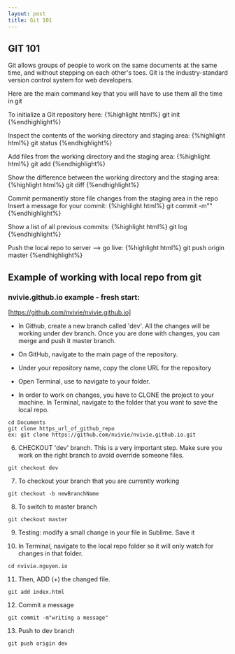 ```yaml
---
layout: post
title: Git 101
---
```


## GIT 101
Git allows groups of people to work on the same documents at the same time, and without stepping on each other's toes. Git is the industry-standard version control system for web developers.

Here are the main command key that you will have to use them all the time in git


To initialize a Git repository here:
{%highlight html%}
git init
{%endhighlight%}

Inspect the contents of the working directory and staging area:
{%highlight html%}
git status
{%endhighlight%}

Add files from the working directory and the staging area:
{%highlight html%}
git add
{%endhighlight%}

Show the difference between the working directory and the staging area:
{%highlight html%}
git diff
{%endhighlight%}

Commit permanently store file changes from the staging area in the repo
Insert a message for your commit:
{%highlight html%}
git commit -m""
{%endhighlight%}

Show a list of all previous commits:
{%highlight html%}
git log
{%endhighlight%}

Push the local repo to server --> go live:
{%highlight html%}
git push origin master 
{%endhighlight%}



## Example of working with local repo from git

### nvivie.github.io example - fresh start: 
[https://github.com/nvivie/nvivie.github.io]

  * In Github, create a new branch called 'dev'. All the changes will be working under dev branch. Once you are done with changes, you can merge and push it master branch.

  * On GitHub, navigate to the main page of the repository.

  * Under your repository name, copy the clone URL for the repository

  * Open Terminal, use <cd> to navigate to your folder.

  * In order to work on changes, you have to CLONE the project to your machine. 
In Terminal, navigate to the folder that you want to save the local repo.

  ```
  cd Documents 
  git clone https_url_of_github_repo
  ex: git clone https://github.com/nvivie/nvivie.github.io.git
  ```

  6. CHECKOUT 'dev' branch. This is a very important step. Make sure you work on the right branch to avoid override someone files.

  ```
  git checkout dev
  ```

  7. To checkout your branch that you are currently working

  ```
  git checkout -b newBranchName
  ```

  8. To switch to master branch

  ```
  git checkout master
  ```

  9. Testing: modify a small change in your file in Sublime. Save it


  10. In Terminal, navigate to the local repo folder so it will only watch for changes in that folder.

  ```
  cd nvivie.nguyen.io
  ```

  11. Then, ADD (+) the changed file.

  ```
  git add index.html
  ```

  12. Commit a message

  ```
  git commit -m"writing a message"
  ```

  13. Push to dev branch

  ```
  git push origin dev
  ```


